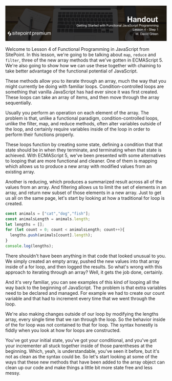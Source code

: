 ![](headings/4.1.png)

Welcome  to Lesson 4 of Functional Programming in JavaScript from SitePoint. In this lesson, we're going to be talking about `map`, `reduce` and `filter`, three of the new array methods that we've gotten in ECMAScript 5. We're also going to show how we can use these together with chaining to take better advantage of the functional potential of JavaScript.

These methods allow you to iterate through an array, much the way that you might currently be doing with familiar loops. Condition-controlled loops are something that vanilla JavaScript has had ever since it was first created. These loops can take an array of items, and then move through the array sequentially.

Usually you perform an operation on each element of the array. The problem is that, unlike a functional paradigm, condition-controlled loops, unlike the filter, map, and reduce methods, often alter variables outside of the loop, and certainly require variables inside of the loop in order to perform their functions properly.

These loops function by creating some state, defining a condition that that state should be in when they terminate, and terminating when that state is achieved. With ECMAScript 5, we've been presented with some alternatives to looping that are more functional and cleaner. One of them is mapping which allows us to produce a new array with modified values from an existing array.

Another is reducing, which produces a summarized result across all of the values from an array. And filtering allows us to limit the set of elements in an array, and return new subset of those elements in a new array. Just to get us all on the same page, let's start by looking at how a traditional for loop is created.

```js
const animals = ["cat","dog","fish"];
const animalsLength = animals.length;
let lengths = [];
for (let count = 0; count < animalsLength; count++){
  lengths.push(animals[count].length);
}
console.log(lengths);
```

There shouldn't have been anything in that code that looked unusual to you. We simply created an empty array, pushed the new values into that array inside of a for loop, and then logged the results. So what's wrong with this approach to iterating through an array? Well, it gets the job done, certainly.

And it's very familiar, you can see examples of this kind of looping all the way back to the beginning of JavaScript. The problem is that extra variables need to be declared and managed. For example we had to create our count variable and that had to increment every time that we went through the loop.

We're also making changes outside of our loop by modifying the lengths array, every single time that we ran through the loop. So the behavior inside of the for loop was not contained to that for loop. The syntax honestly is fiddly when you look at how for loops are constructed.

You've got your initial state, you've got your conditional, and you've got your incrementer all stuck together inside of those parentheses at the beginning. Which, yeah, is understandable, you've seen it before, but it's not as clean as the syntax could be. So let's start looking at some of the ways that these new methods that have been added to the array object can clean up our code and make things a little bit more state free and less messy.

